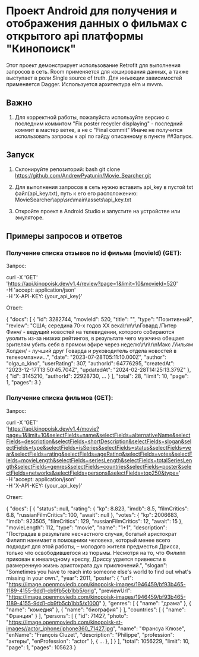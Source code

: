 # Проект Android для получения и отображения данных о фильмах с открытого api платформы "Кинопоиск"

Этот проект демонстрирует использование Retrofit для выполнения запросов в сеть.
Room применяется для кэширования данных, а также выступает в роли Single source of truth.
Для инъекции зависимостей применяется Dagger.
Используется архитектура elm и mvvm.

## Важно
1. Для корректной работы, пожалуйста используйте версию с последним коммитом "Fix poster recycler displaying" - последний коммит в мастер ветке, а не с "Final commit"
Иначе не получится использовать запросы к api по гайду описанному в пункте ##Запуск.

## Запуск
1. Склонируйте репозиторий: bash
git clone https://github.com/AndrewPyatunin/Movie_Searcher.git

2. Для выполнения запросов в сеть нужно вставить api_key в пустой txt файл(api_key.txt), путь к его его расположению: MovieSearcher\app\src\main\assets\api_key.txt

3. Откройте проект в Android Studio и запустите на устройстве или эмуляторе.

## Примеры запросов и ответов

### Получение списка отзывов по id фильма (movieId) (GET):
Запрос:

curl -X 'GET' \
  'https://api.kinopoisk.dev/v1.4/review?page=1&limit=10&movieId=520' \
  -H 'accept: application/json' \
  -H 'X-API-KEY: {your_api_key}'

Ответ:

{
  "docs": [
    {
      "id": 3282744,
      "movieId": 520,
      "title": "",
      "type": "Позитивный",
      "review": "США; середина 70-х годов XX века\r\n\r\nГовард /Питер Финч/ - ведущий новостей на телевидении, которого собираются уволить из-за низких рейтингов, в результате чего мужчина обещает зрителям убить себя в прямом эфире через неделю\r\n\r\nМакс /Уильям Холден/ - лучший друг Говарда и руководитель отдела новостей в телекомпании...",
      "date": "2023-07-28T05:11:10.000Z",
      "author": "olga_o_kino",
      "userRating": 307,
      "authorId": 64776295,
      "createdAt": "2023-12-17T13:50:45.704Z",
      "updatedAt": "2024-02-28T14:25:13.379Z"
    },
    {
      "id": 3145210,
      "authorId": 22928730,
      ...
    }
  ],
  "total": 28,
  "limit": 10,
  "page": 1,
  "pages": 3
}
### Получение списка фильмов (GET):
Запрос:

curl -X 'GET' \
  'https://api.kinopoisk.dev/v1.4/movie?page=1&limit=10&selectFields=name&selectFields=alternativeName&selectFields=description&selectFields=shortDescription&selectFields=slogan&selectFields=type&selectFields=isSeries&selectFields=status&selectFields=year&selectFields=rating&selectFields=ageRating&selectFields=votes&selectFields=movieLength&selectFields=seriesLength&selectFields=totalSeriesLength&selectFields=genres&selectFields=countries&selectFields=poster&selectFields=networks&selectFields=persons&selectFields=top250&type=' \
  -H 'accept: application/json' \
  -H 'X-API-KEY: {your_api_key}'

Ответ:

{
  "docs": [
    {
      "status": null,
      "rating": {
        "kp": 8.823,
        "imdb": 8.5,
        "filmCritics": 6.8,
        "russianFilmCritics": 100,
        "await": null
      },
      "votes": {
        "kp": 2006683,
        "imdb": 923505,
        "filmCritics": 129,
        "russianFilmCritics": 12,
        "await": 15
      },
      "movieLength": 112,
      "type": "movie",
      "name": "1+1",
      "description": "Пострадав в результате несчастного случая, богатый аристократ Филипп нанимает в помощники человека, который менее всего подходит для этой работы, – молодого жителя предместья Дрисса, только что освободившегося из тюрьмы. Несмотря на то, что Филипп прикован к инвалидному креслу, Дриссу удается привнести в размеренную жизнь аристократа дух приключений.",
      "slogan": "Sometimes you have to reach into someone else's world to find out what's missing in your own.",
      "year": 2011,
      "poster": {
        "url": "https://image.openmoviedb.com/kinopoisk-images/1946459/bf93b465-1189-4155-9dd1-cb9fb5cb1bb5/orig",
        "previewUrl": "https://image.openmoviedb.com/kinopoisk-images/1946459/bf93b465-1189-4155-9dd1-cb9fb5cb1bb5/x1000"
      },
      "genres": [
        {
          "name": "драма"
        },
        {
          "name": "комедия"
        },
        {
          "name": "биография"
        }
      ],
      "countries": [
        {
          "name": "Франция"
        }
      ],
      "persons": [
        {
          "id": 71427,
          "photo": "https://image.openmoviedb.com/kinopoisk-st-images//actor_iphone/iphone360_71427.jpg",
          "name": "Франсуа Клюзе",
          "enName": "François Cluzet",
          "description": "Philippe",
          "profession": "актеры",
          "enProfession": "actor"
        },
        {
        ...
        },
        ]
    }
  ],
  "total": 1056229,
  "limit": 10,
  "page": 1,
  "pages": 105623
}
